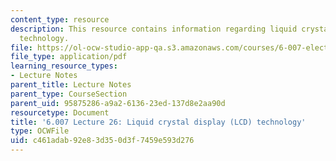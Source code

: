 ```yaml
---
content_type: resource
description: This resource contains information regarding liquid crystal display (LCD)
  technology.
file: https://ol-ocw-studio-app-qa.s3.amazonaws.com/courses/6-007-electromagnetic-energy-from-motors-to-lasers-spring-2011/c461adab92e83d350d3f7459e593d276_MIT6_007S11_lec26.pdf
file_type: application/pdf
learning_resource_types:
- Lecture Notes
parent_title: Lecture Notes
parent_type: CourseSection
parent_uid: 95875286-a9a2-6136-23ed-137d8e2aa90d
resourcetype: Document
title: '6.007 Lecture 26: Liquid crystal display (LCD) technology'
type: OCWFile
uid: c461adab-92e8-3d35-0d3f-7459e593d276
---
```

